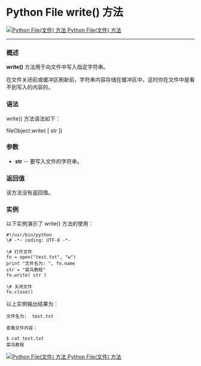 Python File write() 方法
======================

 [![Python File(文件) 方法](../images/up.gif) Python File(文件) 方法](file-methods.html)

* * *

### 概述

**write()** 方法用于向文件中写入指定字符串。

在文件关闭前或缓冲区刷新前，字符串内容存储在缓冲区中，这时你在文件中是看不到写入的内容的。

### 语法

write() 方法语法如下：

fileObject.write( \[ str \])

### 参数

*   **str** \-\- 要写入文件的字符串。
    

### 返回值

该方法没有返回值。

### 实例

以下实例演示了 write() 方法的使用：
```
#!/usr/bin/python
\# -*- coding: UTF-8 -*-

\# 打开文件
fo = open("test.txt", "w")
print "文件名为: ", fo.name
str = "菜鸟教程"
fo.write( str )

\# 关闭文件
fo.close()
```
以上实例输出结果为：
```
文件名为:  test.txt

查看文件内容：

$ cat test.txt 
菜鸟教程
```
 [![Python File(文件) 方法](../images/up.gif) Python File(文件) 方法](file-methods.html)